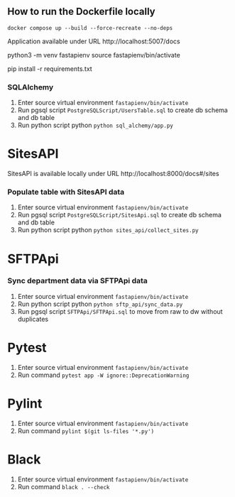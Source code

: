 ## How to run the Dockerfile locally

```
docker compose up --build --force-recreate --no-deps
```

Application available under URL http://localhost:5007/docs

python3 -m venv fastapienv
source fastapienv/bin/activate

pip install -r requirements.txt

### SQLAlchemy

1. Enter source virtual environment ```fastapienv/bin/activate```
2. Run pgsql script ```PostgreSQLScript/UsersTable.sql``` to create db schema and db table
3. Run python script python ```python sql_alchemy/app.py```

# SitesAPI

SitesAPI is available locally under URL http://localhost:8000/docs#/sites

### Populate table with SitesAPI data

1. Enter source virtual environment ```fastapienv/bin/activate```
2. Run pgsql script ```PostgreSQLScript/SitesApi.sql``` to create db schema and db table
3. Run python script python ```python sites_api/collect_sites.py```

# SFTPApi

### Sync department data via SFTPApi data

1. Enter source virtual environment ```fastapienv/bin/activate```
2. Run python script python ```python sftp_api/sync_data.py```
3. Run pgsql script ```SFTPApi/SFTPApi.sql``` to move from raw to dw without duplicates

# Pytest

1. Enter source virtual environment ```fastapienv/bin/activate```
2. Run command ```pytest app -W ignore::DeprecationWarning```

# Pylint

1. Enter source virtual environment ```fastapienv/bin/activate```
2. Run command ```pylint $(git ls-files '*.py')```

# Black

1. Enter source virtual environment ```fastapienv/bin/activate```
2. Run command ```black . --check```